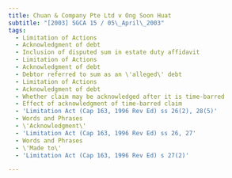 ```yaml
---
title: Chuan & Company Pte Ltd v Ong Soon Huat
subtitle: "[2003] SGCA 15 / 05\_April\_2003"
tags:
  - Limitation of Actions
  - Acknowledgment of debt
  - Inclusion of disputed sum in estate duty affidavit
  - Limitation of Actions
  - Acknowledgment of debt
  - Debtor referred to sum as an \'alleged\' debt
  - Limitation of Actions
  - Acknowledgment of debt
  - Whether claim may be acknowledged after it is time-barred
  - Effect of acknowledgment of time-barred claim
  - 'Limitation Act (Cap 163, 1996 Rev Ed) ss 26(2), 28(5)'
  - Words and Phrases
  - \'Acknowledgment\'
  - 'Limitation Act (Cap 163, 1996 Rev Ed) ss 26, 27'
  - Words and Phrases
  - \'Made to\'
  - 'Limitation Act (Cap 163, 1996 Rev Ed) s 27(2)'

---
```


